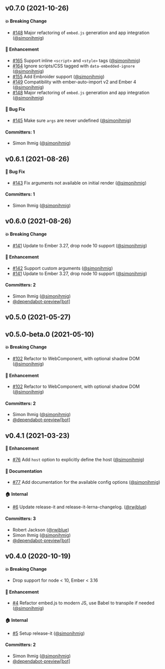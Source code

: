 
## v0.7.0 (2021-10-26)

#### :boom: Breaking Change
* [#148](https://github.com/kaliber5/ember-embedded-snippet/pull/148) Major refactoring of `embed.js` generation and app integration ([@simonihmig](https://github.com/simonihmig))

#### :rocket: Enhancement
* [#165](https://github.com/kaliber5/ember-embedded-snippet/pull/165) Support inline `<script>` and `<style>` tags ([@simonihmig](https://github.com/simonihmig))
* [#164](https://github.com/kaliber5/ember-embedded-snippet/pull/164) Ignore scripts/CSS tagged with `data-embedded-ignore` ([@simonihmig](https://github.com/simonihmig))
* [#155](https://github.com/kaliber5/ember-embedded-snippet/pull/155) Add Embroider support ([@simonihmig](https://github.com/simonihmig))
* [#149](https://github.com/kaliber5/ember-embedded-snippet/pull/149) Compatibility with ember-auto-import v2 and Ember 4 ([@simonihmig](https://github.com/simonihmig))
* [#148](https://github.com/kaliber5/ember-embedded-snippet/pull/148) Major refactoring of `embed.js` generation and app integration ([@simonihmig](https://github.com/simonihmig))

#### :bug: Bug Fix
* [#145](https://github.com/kaliber5/ember-embedded-snippet/pull/145) Make sure `args` are never undefined ([@simonihmig](https://github.com/simonihmig))

#### Committers: 1
- Simon Ihmig ([@simonihmig](https://github.com/simonihmig))

## v0.6.1 (2021-08-26)

#### :bug: Bug Fix
* [#143](https://github.com/kaliber5/ember-embedded-snippet/pull/143) Fix arguments not available on initial render ([@simonihmig](https://github.com/simonihmig))

#### Committers: 1
- Simon Ihmig ([@simonihmig](https://github.com/simonihmig))

## v0.6.0 (2021-08-26)

#### :boom: Breaking Change
* [#141](https://github.com/kaliber5/ember-embedded-snippet/pull/141) Update to Ember 3.27, drop node 10 support ([@simonihmig](https://github.com/simonihmig))

#### :rocket: Enhancement
* [#142](https://github.com/kaliber5/ember-embedded-snippet/pull/142) Support custom arguments ([@simonihmig](https://github.com/simonihmig))
* [#141](https://github.com/kaliber5/ember-embedded-snippet/pull/141) Update to Ember 3.27, drop node 10 support ([@simonihmig](https://github.com/simonihmig))

#### Committers: 2
- Simon Ihmig ([@simonihmig](https://github.com/simonihmig))
- [@dependabot-preview[bot]](https://github.com/apps/dependabot-preview)

## v0.5.0 (2021-05-27)

## v0.5.0-beta.0 (2021-05-10)

#### :boom: Breaking Change
* [#102](https://github.com/kaliber5/ember-embedded-snippet/pull/102) Refactor to WebComponent, with optional shadow DOM ([@simonihmig](https://github.com/simonihmig))

#### :rocket: Enhancement
* [#102](https://github.com/kaliber5/ember-embedded-snippet/pull/102) Refactor to WebComponent, with optional shadow DOM ([@simonihmig](https://github.com/simonihmig))

#### Committers: 2
- Simon Ihmig ([@simonihmig](https://github.com/simonihmig))
- [@dependabot-preview[bot]](https://github.com/apps/dependabot-preview)

## v0.4.1 (2021-03-23)

#### :rocket: Enhancement
* [#76](https://github.com/kaliber5/ember-embedded-snippet/pull/76) Add `host` option to explicitly define the host ([@simonihmig](https://github.com/simonihmig))

#### :memo: Documentation
* [#77](https://github.com/kaliber5/ember-embedded-snippet/pull/77) Add documentation for the available config options ([@simonihmig](https://github.com/simonihmig))

#### :house: Internal
* [#6](https://github.com/kaliber5/ember-embedded-snippet/pull/6) Update release-it and release-it-lerna-changelog. ([@rwjblue](https://github.com/rwjblue))

#### Committers: 3
- Robert Jackson ([@rwjblue](https://github.com/rwjblue))
- Simon Ihmig ([@simonihmig](https://github.com/simonihmig))
- [@dependabot-preview[bot]](https://github.com/apps/dependabot-preview)

## v0.4.0 (2020-10-19)

#### :boom: Breaking Change
* Drop support for node < 10, Ember < 3.16

#### :rocket: Enhancement
* [#4](https://github.com/kaliber5/ember-embedded-snippet/pull/4) Refactor embed.js to modern JS, use Babel to transpile if needed ([@simonihmig](https://github.com/simonihmig))

#### :house: Internal
* [#5](https://github.com/kaliber5/ember-embedded-snippet/pull/5) Setup release-it ([@simonihmig](https://github.com/simonihmig))

#### Committers: 2
- Simon Ihmig ([@simonihmig](https://github.com/simonihmig))
- [@dependabot-preview[bot]](https://github.com/apps/dependabot-preview)


